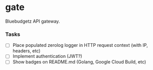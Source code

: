 # gate

Bluebudgetz API gateway.

### Tasks

- [ ] Place populated zerolog logger in HTTP request context (with IP, headers, etc)
- [ ] Implement authentication (JWT?)
- [ ] Show badges on README.md (Golang, Google Cloud Build, etc)
